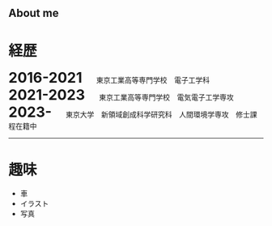 ## About me
# 経歴
**<span style="font-size: 200%;">2016-2021</span>**　　東京工業高等専門学校　電子工学科  
**<span style="font-size: 200%;">2021-2023</span>**　　東京工業高等専門学校　電気電子工学専攻  
**<span style="font-size: 200%;">2023-</span>**　　東京大学　新領域創成科学研究科　人間環境学専攻　修士課程在籍中

------
# 趣味
* 車
* イラスト
* 写真
